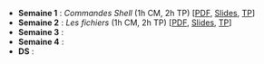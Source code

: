 <!DOCTYPE html>
<html lang="fr">
    <head>
        <meta charset="utf8"/>
        <title>AdminSys</title>
        <meta name="color-scheme" content="dark light">
        <meta name="viewport" content="width=device-width, initial-scale=1"/>
        <link   href="/skeleton/index.css"  rel="stylesheet">
        <script  src="/skeleton/index.js"  type="module"     blocking="render" async></script>
    </head>
    <body>
        <main>

- **Semaine 1** : *Commandes Shell* (1h CM, 2h TP) [[PDF](./CM/CM1), [Slides](./Slides/CM1), [TP](./TP/TP1)]
- **Semaine 2** :  *Les fichiers* (1h CM, 2h TP) [[PDF](./CM/CM2), [Slides](./Slides/CM2), [TP](./TP/TP2)]
- **Semaine 3** :
- **Semaine 4** :
- **DS** :

</main>
    </body>
</html>